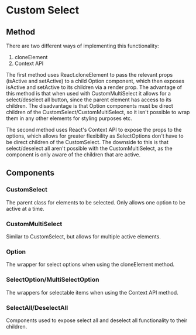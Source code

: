 # Custom Select

## Method
There are two different ways of implementing this functionality:
1. cloneElement
2. Context API

The first method uses React.cloneElement to pass the relevant props (isActive and setActive) to a child Option component, which then exposes isActive and setActive to its children via a render prop. The advantage of this method is that when used with CustomMultiSelect it allows for a select/deselect all button, since the parent element has access to its children. The disadvantage is that Option components must be direct children of the CustomSelect/CustomMultiSelect, so it isn't possible to wrap them in any other elements for styling purposes etc.

The second method uses React's Context API to expose the props to the options, which allows for greater flexibility as SelectOptions don't have to be direct children of the CustomSelect. The downside to this is that select/deselect all aren't possible with the CustomMultiSelect, as the component is only aware of the children that are active.

## Components
### CustomSelect
The parent class for elements to be selected. Only allows one option to be active at a time.

### CustomMultiSelect
Similar to CustomSelect, but allows for multiple active elements.

### Option
The wrapper for select options when using the cloneElement method.

### SelectOption/MultiSelectOption
The wrappers for selectable items when using the Context API method.

### SelectAll/DeselectAll
Components used to expose select all and deselect all functionality to their children.

